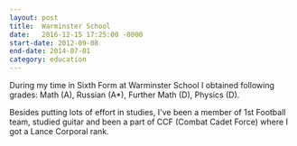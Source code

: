 ```yaml
---
layout: post
title:  Warminster School
date:   2016-12-15 17:25:00 -0000
start-date: 2012-09-08
end-date: 2014-07-01
category: education
---
```

During my time in Sixth Form at Warminster School I obtained following grades:
Math (A), Russian (A*), Further Math (D), Physics (D).

Besides putting lots of effort in studies, I've been a member of 1st Football team,
studied guitar and been a part of CCF (Combat Cadet Force) where I got a Lance Corporal rank.
